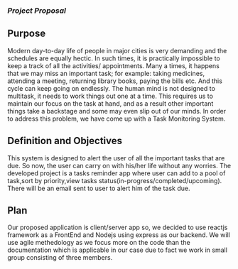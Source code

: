 ### ***Project Proposal***

## **Purpose**
Modern day-to-day life of people in major cities is very demanding and the schedules are equally hectic. In such times, it is practically impossible to keep a track of all the activities/ appointments. Many a times, it happens that we may miss an important task; for example: taking medicines, attending a meeting, returning library books, paying the bills etc. And this cycle can keep going on endlessly. The human mind is not designed to multitask, it needs to work things out one at a time. This requires us to maintain our focus on the task at hand, and as a result other important things take a backstage and some may even slip out of our minds. In order to address this problem, we have come up with a Task Monitoring System.

## **Definition and Objectives**

This system is designed to alert the user of all the important tasks that are due. So now, the user can carry on with his/her life without any worries. The developed project is a tasks reminder app where user can add to a pool of task,sort by priority,view tasks status(in-progress/completed/upcoming).
There will be an email sent to user to alert him of the task due.

## **Plan**

Our proposed application is client/server app so, we decided to use reactjs framework as a FrontEnd and Nodejs using express as our backend.
We will use agile methedology as we focus more on the code than the documentation which is applicable in our case due to fact we work in small group consisting of three members.
